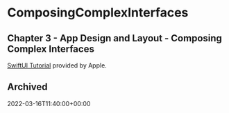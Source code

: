 # ComposingComplexInterfaces

## Chapter 3 - App Design and Layout - Composing Complex Interfaces

[SwiftUI Tutorial](https://developer.apple.com/tutorials/swiftui/composing-complex-interfaces) provided by Apple.

## Archived

2022-03-16T11:40:00+00:00
